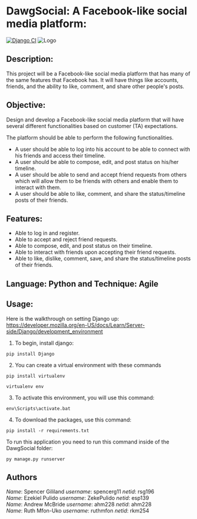 # DawgSocial: A Facebook-like social media platform:
[![Django CI](https://github.com/ZekePulido/IntroSE/actions/workflows/django.yml/badge.svg)](https://github.com/ZekePulido/IntroSE/actions/workflows/django.yml)
![Logo](https://github.com/spencerg11/IntroSE/assets/117400405/f1907416-dd39-4302-a656-62c75d9ee01e)

## Description:
This project will be a Facebook-like social media platform that has many of the same features that Facebook has. It will have things like accounts, friends, and the ability to like, comment, and share other people's posts.

## Objective:
Design and develop a Facebook-like social media platform that will have several different functionalities based on customer (TA) expectations.

The platform should be able to perform the following functionalities.
- A user should be able to log into his account to be able to connect with his friends
and access their timeline.
- A user should be able to compose, edit, and post status on his/her timeline.
- A user should be able to send and accept friend requests from others which will allow
them to be friends with others and enable them to interact with them.
- A user should be able to like, comment, and share the status/timeline posts of their
friends.

## Features:
- Able to log in and register.
- Able to accept and reject friend requests.
- Able to compose, edit, and post status on their timeline.
- Able to interact with friends upon accepting their friend requests.
- Able to like, dislike, comment, save, and share the status/timeline posts of their friends.

## Language: Python and Technique: Agile


## Usage:
Here is the walkthrough on setting Django up:
https://developer.mozilla.org/en-US/docs/Learn/Server-side/Django/development_environment

1. To begin, install django:
```
pip install Django
```
2. You can create a virtual environment with these commands
```
pip install virtualenv
```
```
virtualenv env
```
3. To activate this environment, you will use this command:
```
env\Scripts\activate.bat
```
4. To download the packages, use this command:
```
pip install -r requirements.txt
```

To run this application you need to run this command inside of the DawgSocial folder:

```
py manage.py runserver
```

## Authors
*Name*: Spencer Gililand *username*: spencerg11 *netid*: rsg196 <br>
*Name*: Ezekiel Pulido   *username*: ZekePulido *netid*: esp139 <br>
*Name*: Andrew McBride   *username*: ahm228     *netid*: ahm228 <br>
*Name*: Ruth Mfon-Uko    *username*: ruthmfon   *netid*: rkm254 <br>
